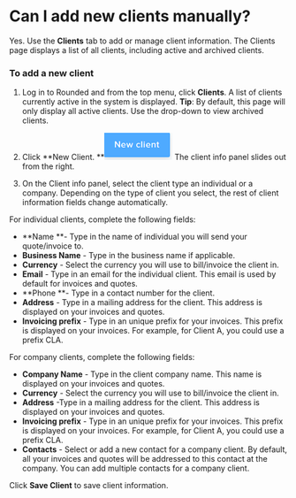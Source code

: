 # Can I add new clients manually?

Yes. Use the **Clients** tab to add or manage client information. The Clients page displays a list of all clients, including active and archived clients.

### To add a new client

1. Log in to Rounded and from the top menu, click **Clients**.
A list of clients currently active in the system is displayed.
**Tip**: By default, this page will only display all active clients. Use the drop-down to view archived clients.

2. Click **New Client.
**![](/assets/NewClient.png)
The client info panel slides out from the right.

3. On the Client info panel, select the client type an individual or a company. Depending on the type of client you select, the rest of client information fields change automatically.

For individual clients, complete the following fields:

* **Name **- Type in the name of individual you will send your quote/invoice to.
* **Business Name** - Type in the business name if applicable.
* **Currency** - Select the currency you will use to bill/invoice the client in.
* **Email** - Type in an email for the individual client. This email is used by default for invoices and quotes.
* **Phone **- Type in a contact number for the client.
* **Address** - Type in a mailing address for the client. This address is displayed on your invoices and quotes.
* **Invoicing prefix** - Type in an unique prefix for your invoices. This prefix is displayed on your invoices. For example, for Client A, you could use a prefix CLA.

For company clients, complete the following fields:

* **Company Name** - Type in the client company name. This name is displayed on your invoices and quotes.
* **Currency** - Select the currency you will use to bill/invoice the client in.
* **Address** -Type in a mailing address for the client. This address is displayed on your invoices and quotes.
* **Invoicing prefix** - Type in an unique prefix for your invoices. This prefix is displayed on your invoices. For example, for Client A, you could use a prefix CLA.
* **Contacts** - Select or add a new contact for a company client. By default, all your invoices and quotes will be addressed to this contact at the company. You can add multiple contacts for a company client.

Click **Save Client** to save client information.